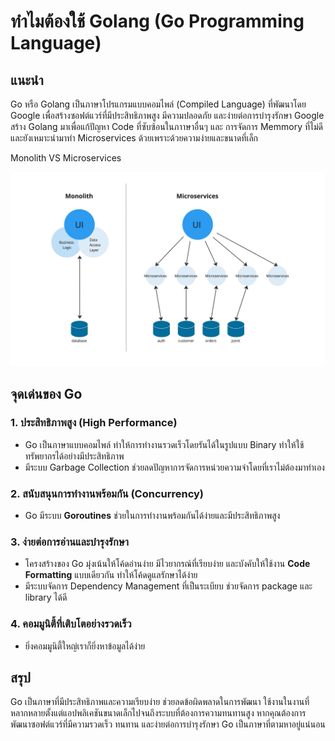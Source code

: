 # ทำไมต้องใช้ Golang (Go Programming Language)

## แนะนำ
Go หรือ Golang เป็นภาษาโปรแกรมแบบคอมไพล์ (Compiled Language) ที่พัฒนาโดย Google เพื่อสร้างซอฟต์แวร์ที่มีประสิทธิภาพสูง มีความปลอดภัย และง่ายต่อการบำรุงรักษา Google สร้าง Golang มาเพื่อแก้ปัญหา Code ที่ซับซ้อนในภาาษาอื่นๆ และ การจัดการ Memmory ที่ไม่ดี และยังเหมาะนำมาทำ Microservices ด้วยเพราะด้วยความง่ายและขนาดที่เล็ก

Monolith VS Microservices

<p align="center" width="100%">
    <img src="../../assets/monolith-vs-microservices.jpg"> 
</p>


## จุดเด่นของ Go

### 1. **ประสิทธิภาพสูง (High Performance)**
   - Go เป็นภาษาแบบคอมไพล์ ทำให้การทำงานรวดเร็วโดยรันได้ในรูปแบบ Binary ทำให้ใช้ทรัพยากรได้อย่างมีประสิทธิภาพ
   - มีระบบ Garbage Collection ช่วยลดปัญหาการจัดการหน่วยความจำโดยที่เราไม่ต้องมาทำเอง

### 2. **สนับสนุนการทำงานพร้อมกัน (Concurrency)**
   - Go มีระบบ **Goroutines** ช่วยในการทำงานพร้อมกันได้ง่ายและมีประสิทธิภาพสูง

### 3. **ง่ายต่อการอ่านและบำรุงรักษา**
   - โครงสร้างของ Go มุ่งเน้นให้โค้ดอ่านง่าย มีไวยากรณ์ที่เรียบง่าย และบังคับให้ใช้งาน **Code Formatting** แบบเดียวกัน ทำให้โค้ดดูแลรักษาได้ง่าย
   - มีระบบจัดการ Dependency Management ที่เป็นระเบียบ ช่วยจัดการ package และ library ได้ดี

### 4. **คอมมูนิตี้ที่เติบโตอย่างรวดเร็ว**
   - ยิ่งคอมมูนิตี้ใหญ่เราก็ยิ่งหาข้อมูลได้ง่าย


## สรุป
Go เป็นภาษาที่มีประสิทธิภาพและความเรียบง่าย ช่วยลดข้อผิดพลาดในการพัฒนา ใช้งานในงานที่หลากหลายตั้งแต่แอปพลิเคชันขนาดเล็กไปจนถึงระบบที่ต้องการความทนทานสูง หากคุณต้องการพัฒนาซอฟต์แวร์ที่มีความรวดเร็ว ทนทาน และง่ายต่อการบำรุงรักษา Go เป็นภาษาที่ตามหาอยู่แน่นอน

